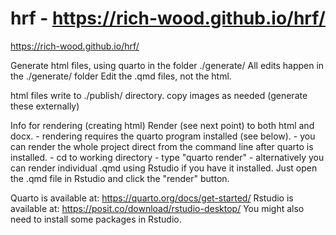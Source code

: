# hrf - https://rich-wood.github.io/hrf/

https://rich-wood.github.io/hrf/

Generate html files, using quarto in the folder ./generate/
All edits happen in the ./generate/ folder
Edit the .qmd files, not the html.

html files write to ./publish/ directory.
copy images as needed (generate these externally)


Info for rendering (creating html)
Render (see next point) to both html and docx.
	- rendering requires the quarto program installed (see below).
	- you can render the whole project direct from the command line after quarto is installed.
		- cd to working directory
		- type "quarto render"
	- alternatively you can render individual .qmd using Rstudio if you have it installed. Just open the .qmd file in Rstudio and click the "render" button.


Quarto is available at:
https://quarto.org/docs/get-started/
Rstudio is available at:
https://posit.co/download/rstudio-desktop/
You might also need to install some packages in Rstudio.

